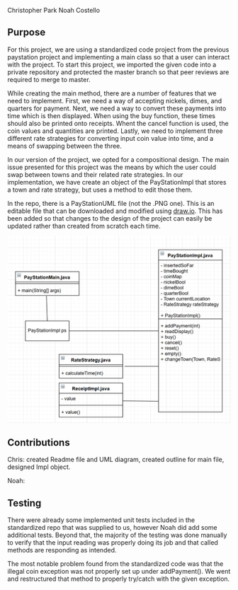 Christopher Park
Noah Costello

## Purpose
For this project, we are using a standardized code project from the previous paystation
project and implementing a main class so that a user can interact with the project.
To start this project, we imported the given code into a private repository
and protected the master branch so that peer reviews are required to merge
to master.

While creating the main method, there are a number of features that we need to
implement. First, we need a way of accepting nickels, dimes, and quarters for payment. 
Next, we need a way to convert these payments into time which is then displayed.
When using the buy function, these times should also be printed onto receipts. 
Whent the cancel function is used, the coin values and quantities are printed.
Lastly, we need to implement three different rate strategies for converting 
input coin value into time, and a means of swapping between the three.

In our version of the project, we opted for a compositional design. The main
issue presented for this project was the means by which the user could swap
between towns and their related rate strategies. In our implementation,
we have create an object of the PayStationImpl that stores a town and rate
strategy, but uses a method to edit those them. 

In the repo, there is a PayStationUML file (not the .PNG one). This is an editable
file that can be downloaded and modified using [draw.io](https://www.draw.io/).
This has been added so that changes to the design of the project can easily be 
updated rather than created from scratch each time.


![Use Case Image](PayStationUML.PNG)

## Contributions
Chris: created Readme file and UML diagram, created outline for main file,
designed Impl object.

Noah:

## Testing
There were already some implemented unit tests included in the standardized
repo that was supplied to us, however Noah did add some additional tests.
Beyond that, the majority of the testing was done manually to verify that
the input reading was properly doing its job and that called methods 
are responding as intended.

The most notable problem found from the standardized code was that the 
illegal coin exception was not properly set up under addPayment(). We
went and restructured that method to properly try/catch with the 
given exception.
